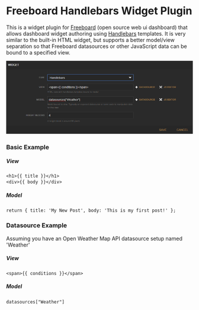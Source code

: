 Freeboard Handlebars Widget Plugin
===================================

This is a widget plugin for [Freeboard](http://freeboard.io) (open source web ui dashboard) that allows dashboard widget authoring using [Handlebars](http://handlebarsjs.com) templates.  It is very similar to the built-in HTML widget, but supports a better model/view separation so that Freeboard datasources or other JavaScript data can be bound to a specified view.

![Screenshot](http://raw.githubusercontent.com/jritsema/freeboard-handlebars/master/handlebars.PNG)


### Basic Example

##### View

```
<h1>{{ title }}</h1>
<div>{{ body }}</div>
```

##### Model

`return { title: 'My New Post', body: 'This is my first post!' };`


### Datasource Example

Assuming you have an Open Weather Map API datasource setup named 'Weather'

##### View

```
<span>{{ conditions }}</span>
```

##### Model

`datasources["Weather"]`